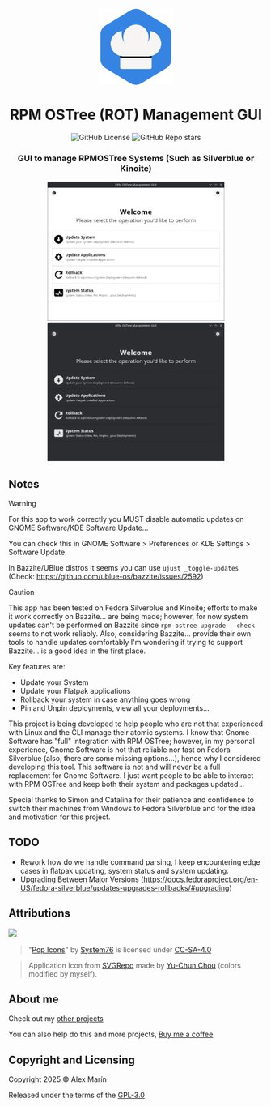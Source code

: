 <div align="center">
  <br>
  <img src="./resources/icons/hicolor/scalable/apps/icon.svg" width="150" />
  <h1>RPM OSTree (ROT) Management GUI</h1>

  ![GitHub License](https://img.shields.io/github/license/mariinkys/rot-management-gui)
  ![GitHub Repo stars](https://img.shields.io/github/stars/mariinkys/rot-management-gui)

  <h3>GUI to manage RPMOSTree Systems (Such as Silverblue or Kinoite)</h3>

  <img width="350" alt="Main Page Light Mode" src="./screenshots/main-light.png"/>
  <img width="350" alt="Main Page Dark Mode" src="./screenshots/main-dark.png"/>
</div>

## Notes

> [!WARNING]
> For this app to work correctly you MUST disable automatic updates on GNOME Software/KDE Software Update...
>
> You can check this in GNOME Software > Preferences or KDE Settings > Software Update.
>
> In Bazzite/UBlue distros it seems you can use `ujust _toggle-updates` (Check: https://github.com/ublue-os/bazzite/issues/2592)

> [!CAUTION]
> This app has been tested on Fedora Silverblue and Kinoite; efforts to make it work correctly on Bazzite... are being made; however, for now system updates can't be performed on Bazzite since `rpm-ostree upgrade --check` seems to not work reliably. 
> Also, considering Bazzite... provide their own tools to handle updates comfortably I'm wondering if trying to support Bazzite... is a good idea in the first place.


Key features are:

- Update your System
- Update your Flatpak applications
- Rollback your system in case anything goes wrong
- Pin and Unpin deployments, view all your deployments...

This project is being developed to help people who are not that experienced with Linux and the CLI manage their atomic systems. I know that Gnome Software has "full" integration with RPM OSTree; however, in my personal experience, Gnome Software is not that reliable nor fast on Fedora Silverblue (also, there are some missing options...), hence why I considered developing this tool. This software is not and will never be a full replacement for Gnome Software. I just want people to be able to interact with RPM OSTree and keep both their system and packages updated...

Special thanks to Simon and Catalina for their patience and confidence to switch their machines from Windows to Fedora Silverblue and for the idea and motivation for this project.

## TODO

- Rework how do we handle command parsing, I keep encountering edge cases in flatpak updating, system status and system updating. 
- Upgrading Between Major Versions (https://docs.fedoraproject.org/en-US/fedora-silverblue/updates-upgrades-rollbacks/#upgrading)

## Attributions

<a href="https://github.com/iced-rs/iced">
  <img src="https://gist.githubusercontent.com/hecrj/ad7ecd38f6e47ff3688a38c79fd108f0/raw/74384875ecbad02ae2a926425e9bcafd0695bade/color.svg" width="130px">
</a>

<p></p>

> "[Pop Icons](http://github.com/pop-os/icon-theme)" by [System76](http://system76.com/) is licensed under [CC-SA-4.0](http://creativecommons.org/licenses/by-sa/4.0/)

> Application Icon from [SVGRepo](https://www.svgrepo.com/svg/475104/chief-hat) made by [Yu-Chun Chou](https://www.svgrepo.com/author/Yu-Chun%20Chou/) (colors modified by myself).

## About me

Check out my [other projects](https://github.com/mariinkys) 

You can also help do this and more projects, [Buy me a coffee](https://www.buymeacoffee.com/mariinkys)

## Copyright and Licensing

Copyright 2025 © Alex Marín

Released under the terms of the [GPL-3.0](https://github.com/mariinkys/rot-management-gui/blob/main/LICENSE)
